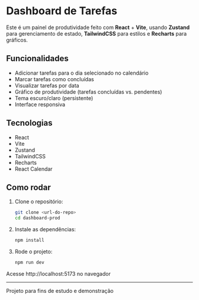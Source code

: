 # Dashboard de Tarefas

Este é um painel de produtividade feito com **React** + **Vite**, usando **Zustand** para gerenciamento de estado, **TailwindCSS** para estilos e **Recharts** para gráficos.

## Funcionalidades

- Adicionar tarefas para o dia selecionado no calendário
- Marcar tarefas como concluídas
- Visualizar tarefas por data
- Gráfico de produtividade (tarefas concluídas vs. pendentes)
- Tema escuro/claro (persistente)
- Interface responsiva

## Tecnologias

- React
- Vite
- Zustand
- TailwindCSS
- Recharts
- React Calendar

## Como rodar

1. Clone o repositório:
   ```sh
   git clone <url-do-repo>
   cd dashboard-prod

2. Instale as dependências:
   ```bash
   npm install

3. Rode o projeto:
   ```bash
   npm run dev

Acesse http://localhost:5173 no navegador

---

Projeto para fins de estudo e demonstração
